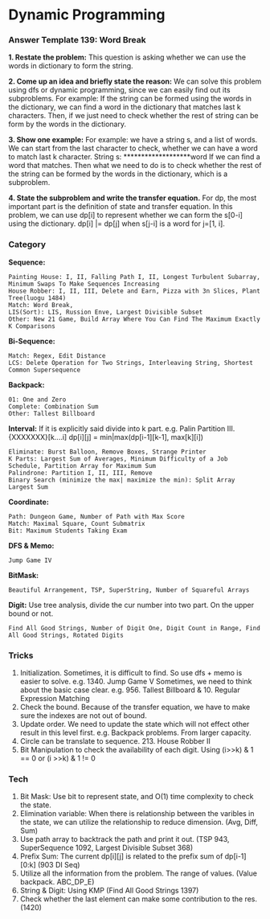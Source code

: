 # Dynamic Programming

### Answer Template 139: Word Break

**1. Restate the problem:**
This question is asking whether we can use the words in dictionary to form the string.

**2. Come up an idea and briefly state the reason:** 
We can solve this problem using dfs or dynamic programming, since we can easily find out its subproblems.
For example: If the string can be formed using the words in the dictionary, we can find a word in the dictionary that matches last k characters. Then, if we just need to check whether the rest of string can be form by the words in the dictionary. 

**3. Show one example:**
For example: we have a string s, and a list of words. We can start from the last character to check, whether we can have a word to match last k character. 
String s: *******************word
If we can find a word that matches. Then what we need to do is to check whether the rest of the string can be formed by the words in the dictionary, which is a subproblem.

**4. State the subproblem and write the transfer equation.**
For dp, the most important part is the definition of state and transfer equation. 
In this problem, we can use dp[i] to represent whether we can form the s[0-i] using the dictionary.
dp[i] |= dp[j] when s[j-i] is a word for j=[1, i].


### Category

**Sequence:** 

    Painting House: I, II, Falling Path I, II, Longest Turbulent Subarray, Minimum Swaps To Make Sequences Increasing
    House Robber: I, II, III, Delete and Earn, Pizza with 3n Slices, Plant Tree(luogu 1484)
    Match: Word Break,
    LIS(Sort): LIS, Russion Enve, Largest Divisible Subset
    Other: New 21 Game, Build Array Where You Can Find The Maximum Exactly K Comparisons
    
**Bi-Sequence:** 
    
    Match: Regex, Edit Distance
    LCS: Delete Operation for Two Strings, Interleaving String, Shortest Common Supersequence
    

**Backpack:** 

    01: One and Zero
    Complete: Combination Sum
    Other: Tallest Billboard

**Interval:** If it is explicitly said divide into k part. e.g. Palin Partition III.  {XXXXXXX}[k....i]  dp[i][j] = min|max(dp[i-1][k-1], max[k][i])
    
    Eliminate: Burst Balloon, Remove Boxes, Strange Printer
    K Parts: Largest Sum of Averages, Minimum Difficulty of a Job Schedule, Partition Array for Maximum Sum
    Palindrone: Partition I, II, III, Remove
    Binary Search (minimize the max| maximize the min): Split Array Largest Sum

**Coordinate:** 
    
    Path: Dungeon Game, Number of Path with Max Score
    Match: Maximal Square, Count Submatrix
    Bit: Maximum Students Taking Exam

**DFS & Memo:** 

    Jump Game IV

**BitMask:** 

    Beautiful Arrangement, TSP, SuperString, Number of Squareful Arrays

**Digit:** Use tree analysis, divide the cur number into two part. On the upper bound or not.

    Find All Good Strings, Number of Digit One, Digit Count in Range, Find All Good Strings, Rotated Digits

### Tricks
1. Initialization. 
Sometimes, it is difficult to find. So use dfs + memo is easier to solve. e.g. 1340. Jump Game V
Sometimes, we need to think about the basic case clear. e.g. 956. Tallest Billboard & 10. Regular Expression Matching
2. Check the bound. 
Because of the transfer equation, we have to make sure the indexes are not out of bound. 
3. Update order.
We need to update the state which will not effect other result in this level first. e.g. Backpack problems. From larger capacity. 
4. Circle can be translate to sequence. 213. House Robber II
5. Bit Manipulation to check the availability of each digit. Using (i>>k) & 1 == 0 or (i >>k) & 1 != 0

### Tech
1. Bit Mask: 
Use bit to represent state, and O(1) time complexity to check the state.
2. Elimination variable:
When there is relationship between the varibles in the state, we can utilize the relationship to reduce dimension. (Avg, Diff, Sum)
3. Use path array to backtrack the path and print it out. (TSP 943, SuperSequence 1092, Largest Divisible Subset 368)
4. Prefix Sum: The current dp[i][j] is related to the prefix sum of dp[i-1][0:k] (903 DI Seq)
5. Utilize all the information from the problem. The range of values. (Value backpack. ABC_DP_E)
6. String & Digit: Using KMP (Find All Good Strings 1397)
7. Check whether the last element can make some contribution to the res. (1420)